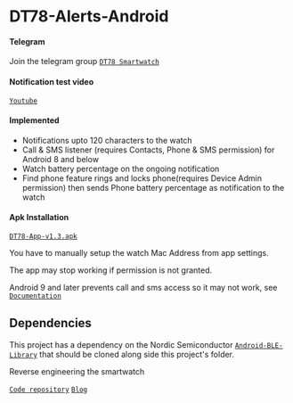 # DT78-Alerts-Android

#### Telegram

Join the telegram group [`DT78 Smartwatch`](https://t.me/dt78app)

#### Notification test video

[`Youtube`](https://youtu.be/2429i_2OC2A)

#### Implemented

* Notifications upto 120 characters to the watch
* Call & SMS listener (requires Contacts, Phone & SMS permission) for Android 8 and below
* Watch battery percentage on the ongoing notification
* Find phone feature rings and locks phone(requires Device Admin permission) then sends Phone battery percentage as notification to the watch 

#### Apk Installation

[`DT78-App-v1.3.apk`](https://github.com/fbiego/DT78-App-Android/raw/master/app/release/DT78-App-v1.3.apk)

You have to manually setup the watch Mac Address from app settings.

The app may stop working if permission is not granted.

Android 9 and later prevents call and sms access so it may not work, see [`Documentation`](https://android-developers.googleblog.com/2018/10/providing-safe-and-secure-experience.html?m=1)

## Dependencies

This project has a dependency on the Nordic Semiconductor [`Android-BLE-Library`](https://github.com/NordicSemiconductor/Android-BLE-Library/tree/6011e63816b792505b68d78b1c32b572a8f056e3) that should be cloned along side this project's folder.


Reverse engineering the smartwatch

[`Code repository`](https://github.com/fbiego/dt78)   [`Blog`](http://www.biego.tech/dt78)

